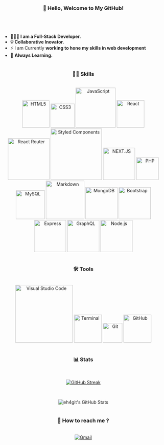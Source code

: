 #
<div align="center">
<h3 align="center">
  👋 Hello, Welcome to My GitHub! 
</h3>
</div>

#

<br/>

  - 👨🏽‍💻 **I am a Full-Stack Developer.**
  - **💡 Collaborative Inovator.**
  - ⚡ I am Currently **working to hone my skills in web development**
  - 📖 **Always Learning.**
#

<h3 align="center">
  👨‍💻 Skills
</h3>

<br/>

<div align="center">
  <img alt="HTML5" width="85px" src="https://img.shields.io/badge/HTML5-E34F26?style=for-the-badge&logo=html5&logoColor=white" />
  <img alt="CSS3" width="75px" src="https://img.shields.io/badge/CSS3-1572B6?style=for-the-badge&logo=css3&logoColor=white" />
  <img alt="JavaScript" width="125px" src="https://img.shields.io/badge/JavaScript-F7DF1E?style=for-the-badge&logo=javascript&logoColor=black" />
  <img alt="React" width="86px" src="https://img.shields.io/badge/React-20232A?style=for-the-badge&logo=react&logoColor=61DAFB" />
  <img alt="React Router" width="130px" src="https://img.shields.io/badge/React_Router-CA4245?style=for-the-badge&logo=react-router&logoColor=white">
  <img alt="Styled Components" width="160px" src="https://img.shields.io/badge/styled--components-DB7093?style=for-the-badge&logo=styled-components&logoColor=white">
  <img alt="NEXT.JS" width="100px" src="https://img.shields.io/badge/next.js-000000?style=for-the-badge&logo=nextdotjs&logoColor=white"/>
  <img alt="PHP" width="70px" src="https://img.shields.io/badge/PHP-777BB4?style=for-the-badge&logo=php&logoColor=white" />
  <img alt="MySQL" width="90px" src="https://img.shields.io/badge/MySQL-00000F?style=for-the-badge&logo=mysql&logoColor=white"/>
  <img alt="Markdown" width="120px" src="https://img.shields.io/badge/Markdown-000000?style=for-the-badge&logo=markdown&logoColor=white"/>
  <img alt="MongoDB" width="100px" src="https://img.shields.io/badge/MongoDB-%234ea94b.svg?style=for-the-badge&logo=mongodb&logoColor=white"/>
  <img alt="Bootstrap" width="100px" src="https://img.shields.io/badge/bootstrap-%23563D7C.svg?style=for-the-badge&logo=bootstrap&logoColor=white"/>
  <img alt="Express" width="100px" src="https://img.shields.io/badge/express.js-%23404d59.svg?style=for-the-badge&logo=express&logoColor=%2361DAFB"/>
  <img alt="GraphQL" width="100px" src="https://img.shields.io/badge/-GraphQL-E10098?style=for-the-badge&logo=graphql&logoColor=white"/>
  <img alt="Node.js" width="100px" src="https://img.shields.io/badge/node.js-6DA55F?style=for-the-badge&logo=node.js&logoColor=white"/>
</div>
 
#

<h3 align="center">
  🛠️ Tools
</h3>

<br/>

<div align="center">
  <img alt="Visual Studio Code" width="180px" src="https://img.shields.io/badge/Visual_Studio_Code-0078D4?style=for-the-badge&logo=visual%20studio%20code&logoColor=white" />
  <img alt="Terminal" width="87px" src="https://img.shields.io/badge/Terminal-100000?style=for-the-badge" />
  <img alt="Git" width="61px" src="https://img.shields.io/badge/Git-F05032?style=for-the-badge&logo=git&logoColor=white" />
  <img alt="GitHub" width="87px" src="https://img.shields.io/badge/GitHub-100000?style=for-the-badge&logo=github&logoColor=white" />
</div>
        
#

<h3 align="center">
  📊 Stats
</h3>

<br/>

<div align="center">
  
  [![GitHub Streak](http://github-readme-streak-stats.herokuapp.com?user=eh4git&theme=soft-green&hide_border=true&dates=CB984A&currStreakLabel=49C977&currStreakNum=B98A43&sideNums=B98A43)](https://git.io/streak-stats)

<br/>

  ![eh4git's GitHub Stats](https://github-readme-stats.vercel.app/api?username=eh4git&show_icons=true&theme=gruvbox)
</div>

#

<h3 align="center">
  💬 How to reach me ?
</h3>

<br/>

<div align="center">
<a href="mailto:ehirsch760@gmail.com">
<img alt="Gmail" src="https://img.shields.io/badge/Gmail-D14836?style=for-the-badge&logo=gmail&logoColor=white" />
</a>

<br/>

</div>
